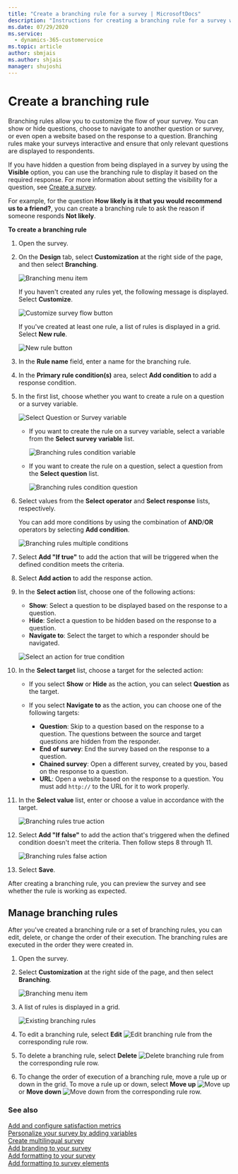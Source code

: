 ```yaml
---
title: "Create a branching rule for a survey | MicrosoftDocs"
description: "Instructions for creating a branching rule for a survey with Dynamics 365 Customer Voice"
ms.date: 07/29/2020
ms.service: 
  - dynamics-365-customervoice
ms.topic: article
author: sbmjais
ms.author: shjais
manager: shujoshi
---
```


# Create a branching rule

Branching rules allow you to customize the flow of your survey. You can show or hide questions, choose to navigate to another question or survey, or even open a website based on the response to a question. Branching rules make your surveys interactive and ensure that only relevant questions are displayed to respondents.

If you have hidden a question from being displayed in a survey by using the **Visible** option, you can use the branching rule to display it based on the required response. For more information about setting the visibility for a question, see [Create a survey](create-survey.md).

For example, for the question **How likely is it that you would recommend us to a friend?**, you can create a branching rule to ask the reason if someone responds **Not likely**.

**To create a branching rule**

1. Open the survey.

2. On the **Design** tab, select **Customization** at the right side of the page, and then select **Branching**.

   ![Branching menu item](media/branching-menu.png "Branching menu item")

    If you haven't created any rules yet, the following message is displayed. Select **Customize**.

    ![Customize survey flow button](media/customize-survey-flow-button.png "Customize survey flow button") 

    If you've created at least one rule, a list of rules is displayed in a grid. Select **New rule**.

    ![New rule button](media/existing-rules.png "New rule button")

3. In the **Rule name** field, enter a name for the branching rule.

4. In the **Primary rule condition(s)** area, select **Add condition** to add a response condition.

5. In the first list, choose whether you want to create a rule on a question or a survey variable.

    ![Select Question or Survey variable](media/select-ques-var.png "Select Question or Survey variable")

   - If you want to create the rule on a survey variable, select a variable from the **Select survey variable** list.

     ![Branching rules condition variable](media/branch-condition-variable.png "Branching rules condition variable")

   - If you want to create the rule on a question, select a question from the **Select question** list.

     ![Branching rules condition question](media/branch-condition-question.png "Branching rules condition question")

6. Select values from the **Select operator** and **Select response** lists, respectively.

   You can add more conditions by using the combination of **AND**/**OR** operators by selecting **Add condition**.

    ![Branching rules multiple conditions](media/branch-multi-condition.png "Branching rules multiple conditions")

7. Select **Add "If true"** to add the action that will be triggered when the defined condition meets the criteria.

8. Select **Add action** to add the response action.

9. In the **Select action** list, choose one of the following actions:

    - **Show**: Select a question to be displayed based on the response to a question.
    - **Hide**: Select a question to be hidden based on the response to a question.
    - **Navigate to**: Select the target to which a responder should be navigated.

   ![Select an action for true condition](media/branch-true-select-action.png "Select an action for a true condition")

10. In the **Select target** list, choose a target for the selected action:

    - If you select **Show** or **Hide** as the action, you can select **Question** as the target.

    - If you select **Navigate to** as the action, you can choose one of the following targets:

      - **Question**: Skip to a question based on the response to a question. The questions between the source and target questions are hidden from the responder.
      - **End of survey**: End the survey based on the response to a question.
      - **Chained survey**: Open a different survey, created by you, based on the response to a question.
      - **URL**: Open a website based on the response to a question. You must add `http://` to the URL for it to work properly.

11. In the **Select value** list, enter or choose a value in accordance with the target.

    ![Branching rules true action](media/branch-true-action.png "Branching rules true action")

12. Select **Add "If false"** to add the action that's triggered when the defined condition doesn't meet the criteria. Then follow steps 8 through 11.

    ![Branching rules false action](media/branch-false-action.png "Branching rules false action")

13. Select **Save**.

After creating a branching rule, you can preview the survey and see whether the rule is working as expected.

## Manage branching rules

After you've created a branching rule or a set of branching rules, you can edit, delete, or change the order of their execution. The branching rules are executed in the order they were created in.

1. Open the survey.

2. Select **Customization** at the right side of the page, and then select **Branching**.

    ![Branching menu item](media/branching-menu.png "Branching menu item")

3. A list of rules is displayed in a grid.

    ![Existing branching rules](media/existing-rules.png "Existing branching rules")

4. To edit a branching rule, select **Edit** ![Edit branching rule](media/edit-rule.png "Edit branching rule") from the corresponding rule row.

5. To delete a branching rule, select **Delete** ![Delete branching rule](media/delete-rule.png "Delete branching rule") from the corresponding rule row.

6. To change the order of execution of a branching rule, move a rule up or down in the grid. To move a rule up or down, select **Move up** ![Move up](media/move-up-rule.png "Move up") or **Move down** ![Move down](media/move-down-rule.png "Move down") from the corresponding rule row.

### See also

[Add and configure satisfaction metrics](satisfaction-metrics.md)<br>
[Personalize your survey by adding variables](personalize-survey.md)<br>
[Create multilingual survey](create-multilingual-survey.md)<br>
[Add branding to your survey](survey-branding.md)<br>
[Add formatting to your survey](survey-formatting.md)<br>
[Add formatting to survey elements](survey-text-format.md)
